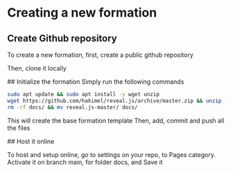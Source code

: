 # Creating a new formation

## Create Github repository
To create a new formation, first, create a public github repository

Then, clone it locally

## Initialize the formation
Simply run the following commands

``` bash
sudo apt update && sudo apt install -y wget unzip
wget https://github.com/hakimel/reveal.js/archive/master.zip && unzip -o master.zip -d . && rm -rf master.zip reveal.js-master/css  reveal.js-master/js reveal.js-master/test reveal.js-master/examples reveal.js-master/.github
rm -rf docs/ && mv reveal.js-master/ docs/
```

This will create the base formation template
Then, add, commit and push all the files

## Host it online

To host and setup online, go to settings on your repo, to Pages category.
Activate it on branch main, for folder docs, and Save it